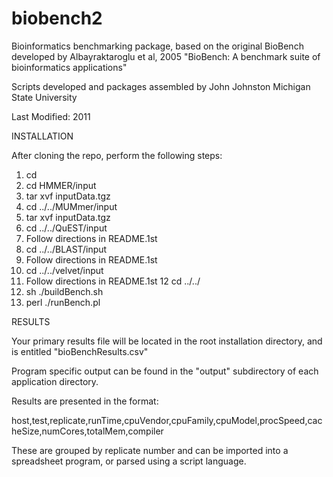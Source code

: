 # biobench2
Bioinformatics benchmarking package, based on the original BioBench 
developed by Albayraktaroglu et al, 2005 "BioBench: A benchmark suite of bioinformatics applications" 

Scripts developed and packages assembled by John Johnston
Michigan State University

Last Modified: 2011

INSTALLATION

After cloning the repo, perform the following steps:

1.  cd <biobench2 sourcedir>
2.  cd HMMER/input
3.  tar xvf inputData.tgz
4.  cd ../../MUMmer/input
5.  tar xvf inputData.tgz
6.  cd ../../QuEST/input
7.  Follow directions in README.1st
8.  cd ../../BLAST/input
9.  Follow directions in README.1st
10. cd ../../velvet/input
11. Follow directions in README.1st
12  cd ../../
13. sh ./buildBench.sh
14. perl ./runBench.pl

RESULTS

Your primary results file will be located in the root installation
directory, and is entitled "bioBenchResults.csv"

Program specific output can be found in the "output" subdirectory
of each application directory.

Results are presented in the format:

host,test,replicate,runTime,cpuVendor,cpuFamily,cpuModel,procSpeed,cacheSize,numCores,totalMem,compiler

These are grouped by replicate number and can be imported into
a spreadsheet program, or parsed using a script language.
